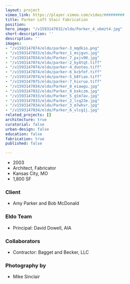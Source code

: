 ```yaml
---
layout: project
vimeo_link: https://player.vimeo.com/video/#########
title: Parker Loft Stair Fabrication
position: 
hero_image: "/v1593147032/eldo/Parker_4_vbmzt4.jpg"
short-description: ''
description: ''
images:
- "/v1593147074/eldo/parker-3_mqdkio.png"
- "/v1593147033/eldo/Parker_1_msjgvn.jpg"
- "/v1593147034/eldo/Parker_7_pxjv90.jpg"
- "/v1593147074/eldo/parker-2_ky4tqt.tiff"
- "/v1593147074/eldo/parker-4_duoteu.tiff"
- "/v1593147074/eldo/parker-6_kcbfef.tiff"
- "/v1593147074/eldo/parker-5_b8fiao.tiff"
- "/v1593147075/eldo/parker-7_hixruo.tiff"
- "/v1593147034/eldo/Parker_8_eiawgu.jpg"
- "/v1593147032/eldo/Parker_9_bxkczm.jpg"
- "/v1593147033/eldo/Parker_5_qlm7av.jpg"
- "/v1593147033/eldo/Parker_2_lcq23e.jpg"
- "/v1593147034/eldo/Parker_3_m7whvr.jpg"
- "/v1593147034/eldo/Parker_6_vlcg1j.jpg"
related_projects: []
architecture: true
curatorial: false
urban-design: false
education: false
fabrication: true
published: false

---
```

* 2003
* Architect, Fabricator
* Kansas City, MO
* 1,800 SF

### Client

* Amy Parker and Bob McDonald

### Eldo Team

* Principal: David Dowell, AIA

### Collaborators

* Contractor: Bagget and Becker, LLC

### Photography by

* Mike Sinclair